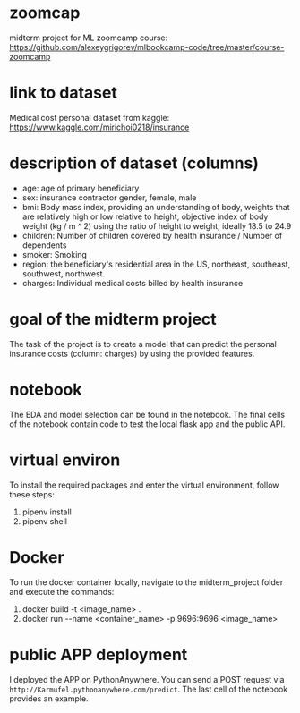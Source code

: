 # zoomcap
midterm project for ML zoomcamp course: https://github.com/alexeygrigorev/mlbookcamp-code/tree/master/course-zoomcamp

# link to dataset
Medical cost personal dataset from kaggle:
https://www.kaggle.com/mirichoi0218/insurance

# description of dataset (columns)
- age: age of primary beneficiary
- sex: insurance contractor gender, female, male
- bmi: Body mass index, providing an understanding of body, weights that are relatively high or low relative to height, objective index of body weight (kg / m ^ 2) using the ratio of height to weight, ideally 18.5 to 24.9
- children: Number of children covered by health insurance / Number of dependents
- smoker: Smoking
- region: the beneficiary's residential area in the US, northeast, southeast, southwest, northwest.
- charges: Individual medical costs billed by health insurance

# goal of the midterm project
The task of the project is to create a model that can predict the personal insurance costs (column: charges) by using the provided features.

# notebook
The EDA and model selection can be found in the notebook. The final cells of the notebook contain code to test the local flask app and the public API.

# virtual environ
To install the required packages and enter the virtual environment, follow these steps:
1. pipenv install
2. pipenv shell

# Docker
To run the docker container locally, navigate to the midterm_project folder and execute the commands:
1. docker build -t <image_name> . 
2. docker run --name <container_name> -p 9696:9696 <image_name>

# public APP deployment
I deployed the APP on PythonAnywhere. You can send a POST request via `http://Karmufel.pythonanywhere.com/predict`.
The last cell of the notebook provides an example.